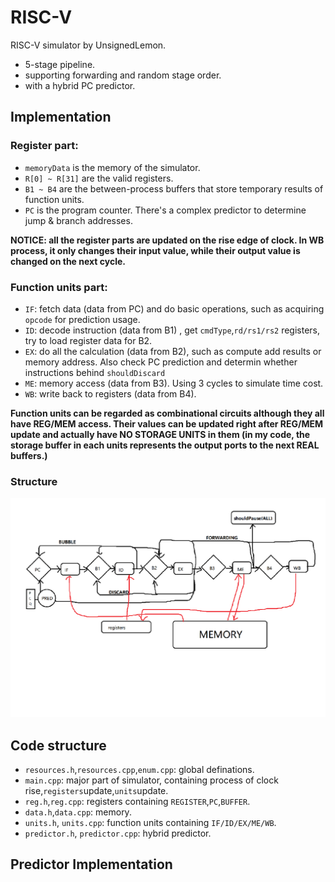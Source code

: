 # RISC-V
RISC-V simulator by UnsignedLemon.
* 5-stage pipeline.
* supporting forwarding and random stage order.
* with a hybrid PC predictor.
## Implementation
### Register part:
* `memoryData` is the memory of the simulator.
* `R[0] ~ R[31]` are the valid registers.
* `B1 ~ B4` are the between-process buffers that store temporary results of function units.
* `PC` is the program counter. There's a complex predictor to determine jump & branch addresses.

**NOTICE: all the register parts are updated on the rise edge of clock. In WB process, it only changes their input value, while their output value is changed on the next cycle.**

### Function units part:
* `IF`: fetch data (data from PC) and do basic operations, such as acquiring `opcode` for prediction usage.
* `ID`: decode instruction (data from B1) , get `cmdType`,`rd/rs1/rs2` registers, try to load register data for B2.
* `EX`: do all the calculation (data from B2), such as compute add results or memory address. Also check PC prediction and determin whether instructions behind `shouldDiscard`
* `ME`: memory access (data from B3). Using 3 cycles to simulate time cost.
* `WB`: write back to registers (data from B4).

**Function units can be regarded as combinational circuits although they all have REG/MEM access. Their values can be updated right after REG/MEM update and actually have NO STORAGE UNITS in them (in my code, the storage buffer in each units represents the output ports to the next REAL buffers.)**

### Structure ###
![Markdown](sample.png)

## Code structure
* `resources.h`,`resources.cpp`,`enum.cpp`: global definations.
* `main.cpp`: major part of simulator, containing process of clock rise,`registers`update,`units`update.
* `reg.h`,`reg.cpp`: registers containing `REGISTER`,`PC`,`BUFFER`.
* `data.h`,`data.cpp`: memory.
* `units.h`, `units.cpp`: function units containing `IF/ID/EX/ME/WB`.
* `predictor.h`, `predictor.cpp`: hybrid predictor.

## Predictor Implementation
